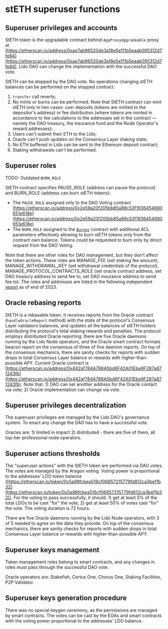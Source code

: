 # stETH superuser functions

<!--  -->

## Superuser privileges and accounts

StETH token is the upgradable contract behind `AppProxyUpgradeable` proxy at [https://etherscan.io/address/0xae7ab96520de3a18e5e111b5eaab095312d7fe84](https://etherscan.io/address/0xae7ab96520de3a18e5e111b5eaab095312d7fe84). Lido DAO can change the implementation with the successful DAO vote.

StETH can be stopped by the DAO vote. No operations changing stETH balances can be performed on the stopped contract:

1. `transfer` call reverts;
2. No mints or burns can be performed. Note that StETH contract can mint stETH only in two cases: user deposits (tokens are minted to the depositor's address) or fee distribution (where tokens are minted in accordance to fee calculations to the addresses set in the contract — namely the DAO treasury, the insurance fund and the Node Operator's reward addresses);
3. Users can't submit their ETH to the Lido;
4. Oracle can't push updates on the Consensus Layer staking state;
5. No ETH buffered in Lido can be sent to the Ethereum deposit contract;
6. Staking withdrawals can't be performed.

## Superuser roles

TODO: Outdated `BURN_ROLE`

StETH contract specifies PAUSE_ROLE (address can pause the protocol) and BURN_ROLE (address can burn stETH tokens):

* The `PAUSE_ROLE` assigned only to the DAO Voting contract [https://etherscan.io/address/0x2e59a20f205bb85a89c53f1936454680651e618e](https://etherscan.io/address/0x2e59a20f205bb85a89c53f1936454680651e618e)
* The `BURN_ROLE` assigned to the [`Burner`](/contracts/burner) contract with additional ACL parameters effectively allowing to burn stETH tokens only from the contract own balance. Tokens could be requested to burn only by direct request from the DAO Voting.

Note that there are other roles for DAO management, but they don't affect the token actions. These roles are MANAGE_FEE (set staking fee amount), MANAGE_WITHDRAWAL_KEY (set withdrawal credentials of the protocol), MANAGE_PROTOCOL_CONTRACTS_ROLE (set oracle contract address, set DAO treasury address to send fee to, set DAO insurance address to send fee to). The roles and addresses are listed in the following independent [report](https://github.com/lidofinance/audits/?tab=readme-ov-file#10-2023-statemind-lido-roles-analysis) as of end of 2023.

## Oracle rebasing reports

StETH is a rebasable token. It receives reports from the Oracle contract (`handleOracleReport` method) with the state of the protocol's Consensus Layer validators balances, and updates all the balances of stETH holders distributing the protocol's total staking rewards and penalties. The protocol employs distributed Oracle reporting: there are five Oracle daemons running by the Lido Node operators, and the Oracle smart contract formats beacon report on the consensus of three of five daemon reports. On top of the consensus mechanics, there are sanity checks for reports with sudden drops in total Consensus Layer balance or rewards with higher-than-possible APY. Current Oracle contract is [https://etherscan.io/address/0x442af784A788A5bd6F42A01Ebe9F287a871243fb](https://etherscan.io/address/0x442af784A788A5bd6F42A01Ebe9F287a871243fb). Note that: 1) DAO can set another address for the Oracle contact via vote; 2) Oracle implementation can change via vote.

## Superuser privileges decentralization

The superuser privileges are managed by the Lido DAO's governance system. To enact any change the DAO has to have a successful vote.

Oracles are: 1) limited in impact 2) distributed - there are five of them, all top-tier professional node operators.

## Superuser actions thresholds

The "superuser actions" with the StETH token are performed via DAO votes. The votes are managed by the Aragon voting. Voting power is proportional to the addresses' LDO token balance ([https://etherscan.io/token/0x5a98fcbea516cf06857215779fd812ca3bef1b32](https://etherscan.io/token/0x5a98fcbea516cf06857215779fd812ca3bef1b32)). For the voting to pass successfully, it should: 1) get at least 5% of the total LDOs to be cast "for" the vote; 2) get at least 50% of votes cast "for" the vote. The voting duration is 72 hours.

There are five Oracle daemons running by the Lido Node operators, with 3 of 5 needed to agree on the data they provide. On top of the consensus mechanics, there are sanity checks for reports with sudden drops in total Consensus Layer balance or rewards with higher-than-possible APY.

## Superuser keys management

Token management roles belong to smart contracts, and any changes in roles must pass through the successful DAO vote.

Oracle operators are: Stakefish, Certus One, Chorus One, Staking Facilities, P2P Validator.

## Superuser keys generation procedure

There was no special keygen ceremony, as the permissions are managed by smart contracts. The votes can be cast by the EOAs and smart contracts with the voting power proportional to the addresses' LDO balance.
